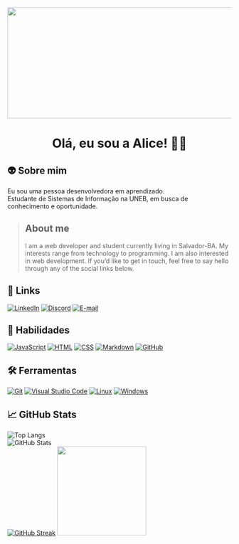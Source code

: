 <img src="https://res.cloudinary.com/practicaldev/image/fetch/s---MitVgj1--/c_imagga_scale,f_auto,fl_progressive,h_420,q_auto,w_1000/https://dev-to-uploads.s3.amazonaws.com/i/u0gv8knz712v7h6j4rt7.jpg" width="1000px" height="250px" />  

<h1 align="center"> Olá, eu sou a Alice! 🖖🏻 </h1> 

<h2> 👽 Sobre mim </h2>

Eu sou uma pessoa desenvolvedora em aprendizado.  
Estudante de Sistemas de Informação na UNEB, em busca de conhecimento e oportunidade.

> <h2> About me </h2>
> I am a web developer and student currently living in Salvador-BA. My interests range from technology to programming. I am also interested in web development.  
> If you’d like to get in touch, feel free to say hello through any of the social links below.

<h2> 🔗 Links </h2>

[![LinkedIn](https://img.shields.io/badge/LinkedIn-080808?style=for-the-badge&logo=linkedin&logoColor=0E76A8)](https://www.linkedin.com/in/allicedimello/)
[![Discord](https://img.shields.io/badge/Discord-080808?style=for-the-badge&logo=discord)](https://www.discord.com/channels/allicedimello/)
[![E-mail](https://img.shields.io/badge/-Email-080808?style=for-the-badge&logo=microsoft-outlook&logoColor=4869ee)](mailto:allicedimello@outlook.com)

<h2> 🧠 Habilidades </h2>

[![JavaScript](https://img.shields.io/badge/JavaScript-080808?style=for-the-badge&logo=javascript)](https://developer.mozilla.org/pt-BR/docs/Web/JavaScript)
[![HTML](https://img.shields.io/badge/HTML-080808?style=for-the-badge&logo=HTML5)](https://developer.mozilla.org/pt-BR/docs/Web/HTML)
[![CSS](https://img.shields.io/badge/css-080808?style=for-the-badge&logo=CSS3&logoColor=0E76A8)](https://developer.mozilla.org/pt-BR/docs/Web/CSS)
[![Markdown](https://img.shields.io/badge/markdown-080808?style=for-the-badge&logo=markdown)](https://developer.mozilla.org/pt-BR/docs/MDN/Writing_guidelines/Howto/Markdown_in_MDN)
[![GitHub](https://img.shields.io/badge/GitHub-080808?style=for-the-badge&logo=github&logoColor=30A3DC)](https://docs.github.com/)

<h2> 🛠 Ferramentas </h2>

[![Git](https://img.shields.io/badge/-Git-080808?style=for-the-badge&logo=git)](https://git-scm.com/docs/git/pt_BR)
[![Visual Studio Code](https://img.shields.io/badge/-Visual%20Studio%20Code-080808?style=for-the-badge&logo=visual-studio-code&logoColor=30A3DC)](https://code.visualstudio.com/Docs)
[![Linux](https://img.shields.io/badge/-Linux-080808?style=for-the-badge&logo=linux)](https://www.linux.org/forums/#linux-tutorials)
[![Windows](https://img.shields.io/badge/-Windows-080808?style=for-the-badge&logo=windows&logoColor=30A3DC)](https://learn.microsoft.com/pt-br/windows/)

<h2> 📈 GitHub Stats </h2>

![Top Langs](https://github-readme-stats-git-masterrstaa-rickstaa.vercel.app/api/top-langs/?username=allicedimello&layout=compact&bg_color=080808&border_color=666666&title_color=a0a0a0&&text_color=FFF)  
![GitHub Stats](https://github-readme-stats.vercel.app/api?username=allicedimello&theme=transparent&bg_color=080808&border_color=666666&show_icons=true&icon_color=b81414&title_color=a0a0a0&text_color=FFF)   
[![GitHub Streak](https://streak-stats.demolab.com/?user=allicedimello&theme=shadow-red&background=080808&border=666666&dates=FFF)](https://git.io/streak-stats)  <img src="https://i.ibb.co/hKbLpPK/octocat-allicedimello.png" width="200px" height="200px" />
